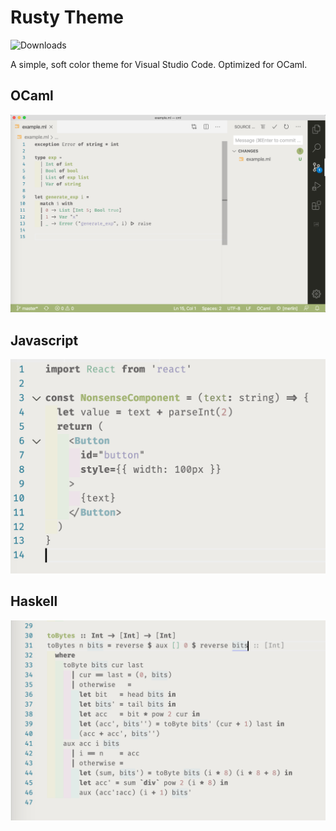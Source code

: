 # Rusty Theme

![Downloads](https://img.shields.io/visual-studio-marketplace/i/chrisnevers.rusty?style=flat-square)

A simple, soft color theme for Visual Studio Code. Optimized for OCaml.

## OCaml
![OCaml Screenshot](./images/ocaml.png)
## Javascript
![Javascript Screenshot](./images/javascript.png)
## Haskell
![Haskell Screenshot](./images/haskell.png)
